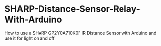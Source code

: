 # SHARP-Distance-Sensor-Relay-With-Arduino
How to use a SHARP GP2Y0A710K0F IR Distance Sensor with Arduino and use it for light on and off
